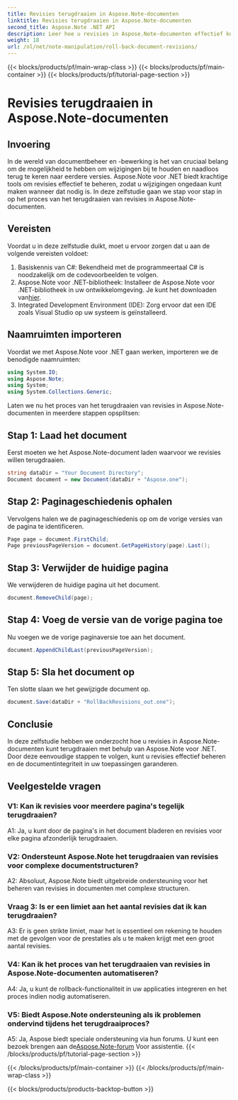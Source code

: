 ```yaml
---
title: Revisies terugdraaien in Aspose.Note-documenten
linktitle: Revisies terugdraaien in Aspose.Note-documenten
second_title: Aspose.Note .NET API
description: Leer hoe u revisies in Aspose.Note-documenten effectief kunt beheren met Aspose.Note voor .NET. Volg een stapsgewijze handleiding om revisies naadloos terug te draaien.
weight: 18
url: /nl/net/note-manipulation/roll-back-document-revisions/
---
```


{{< blocks/products/pf/main-wrap-class >}}
{{< blocks/products/pf/main-container >}}
{{< blocks/products/pf/tutorial-page-section >}}

# Revisies terugdraaien in Aspose.Note-documenten

## Invoering

In de wereld van documentbeheer en -bewerking is het van cruciaal belang om de mogelijkheid te hebben om wijzigingen bij te houden en naadloos terug te keren naar eerdere versies. Aspose.Note voor .NET biedt krachtige tools om revisies effectief te beheren, zodat u wijzigingen ongedaan kunt maken wanneer dat nodig is. In deze zelfstudie gaan we stap voor stap in op het proces van het terugdraaien van revisies in Aspose.Note-documenten.

## Vereisten

Voordat u in deze zelfstudie duikt, moet u ervoor zorgen dat u aan de volgende vereisten voldoet:

1. Basiskennis van C#: Bekendheid met de programmeertaal C# is noodzakelijk om de codevoorbeelden te volgen.
2. Aspose.Note voor .NET-bibliotheek: Installeer de Aspose.Note voor .NET-bibliotheek in uw ontwikkelomgeving. Je kunt het downloaden van[hier](https://releases.aspose.com/note/net/).
3. Integrated Development Environment (IDE): Zorg ervoor dat een IDE zoals Visual Studio op uw systeem is geïnstalleerd.

## Naamruimten importeren

Voordat we met Aspose.Note voor .NET gaan werken, importeren we de benodigde naamruimten:

```csharp
using System.IO;
using Aspose.Note;
using System;
using System.Collections.Generic;
```

Laten we nu het proces van het terugdraaien van revisies in Aspose.Note-documenten in meerdere stappen opsplitsen:

## Stap 1: Laad het document

Eerst moeten we het Aspose.Note-document laden waarvoor we revisies willen terugdraaien.

```csharp
string dataDir = "Your Document Directory";
Document document = new Document(dataDir + "Aspose.one");
```

## Stap 2: Paginageschiedenis ophalen

Vervolgens halen we de paginageschiedenis op om de vorige versies van de pagina te identificeren.

```csharp
Page page = document.FirstChild;
Page previousPageVersion = document.GetPageHistory(page).Last();
```

## Stap 3: Verwijder de huidige pagina

We verwijderen de huidige pagina uit het document.

```csharp
document.RemoveChild(page);
```

## Stap 4: Voeg de versie van de vorige pagina toe

Nu voegen we de vorige paginaversie toe aan het document.

```csharp
document.AppendChildLast(previousPageVersion);
```

## Stap 5: Sla het document op

Ten slotte slaan we het gewijzigde document op.

```csharp
document.Save(dataDir + "RollBackRevisions_out.one");
```

## Conclusie

In deze zelfstudie hebben we onderzocht hoe u revisies in Aspose.Note-documenten kunt terugdraaien met behulp van Aspose.Note voor .NET. Door deze eenvoudige stappen te volgen, kunt u revisies effectief beheren en de documentintegriteit in uw toepassingen garanderen.

## Veelgestelde vragen

### V1: Kan ik revisies voor meerdere pagina's tegelijk terugdraaien?

A1: Ja, u kunt door de pagina's in het document bladeren en revisies voor elke pagina afzonderlijk terugdraaien.

### V2: Ondersteunt Aspose.Note het terugdraaien van revisies voor complexe documentstructuren?

A2: Absoluut, Aspose.Note biedt uitgebreide ondersteuning voor het beheren van revisies in documenten met complexe structuren.

### Vraag 3: Is er een limiet aan het aantal revisies dat ik kan terugdraaien?

A3: Er is geen strikte limiet, maar het is essentieel om rekening te houden met de gevolgen voor de prestaties als u te maken krijgt met een groot aantal revisies.

### V4: Kan ik het proces van het terugdraaien van revisies in Aspose.Note-documenten automatiseren?

A4: Ja, u kunt de rollback-functionaliteit in uw applicaties integreren en het proces indien nodig automatiseren.

### V5: Biedt Aspose.Note ondersteuning als ik problemen ondervind tijdens het terugdraaiproces?

 A5: Ja, Aspose biedt speciale ondersteuning via hun forums. U kunt een bezoek brengen aan de[Aspose.Note-forum](https://forum.aspose.com/c/note/28) Voor assistentie.
{{< /blocks/products/pf/tutorial-page-section >}}

{{< /blocks/products/pf/main-container >}}
{{< /blocks/products/pf/main-wrap-class >}}

{{< blocks/products/products-backtop-button >}}
